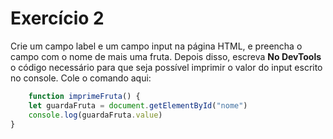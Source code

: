 # Exercício 2

Crie um campo label e um campo input na página HTML, e preencha o campo com o nome de mais uma fruta.
Depois disso, escreva **No DevTools** o código necessário para que seja possível imprimir o valor do input escrito no console.
Cole o comando aqui:
```jsx
    function imprimeFruta() {
    let guardaFruta = document.getElementById("nome")
    console.log(guardaFruta.value)
}
```